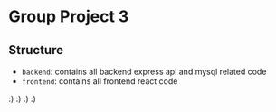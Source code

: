 # Group Project 3

## Structure

- `backend`: contains all backend express api and mysql related code
- `frontend`: contains all frontend react code

:) :) :) :)